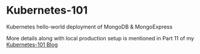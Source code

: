 # Kubernetes-101
Kubernetes hello-world deployment of MongoDB &amp; MongoExpress

More details along with local production setup is mentioned in Part 11 of my [Kubernetes-101 Blog](https://noman-aziz.github.io/blogs)
